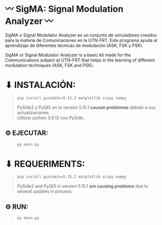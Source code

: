 <!-- # Python Interface - PySide2/PyQt5(optional) (MODERN / FLAT GUI)

> ## :gift: **//// DONATE ////**
> ## 🔗 Donate (Gumroad): https://gum.co/mHsRC

> **Warning**: use PySide2 and PyQt5 in version 5.15.2 or > (**pip install pyside2==5.15.2**)!


![image_1](https://user-images.githubusercontent.com/60605512/82736094-50887300-9cfd-11ea-8e9a-c2fbbf97d983.PNG)

Project created using Python, Qt Designer and PySide2.
I hope it helps everyone who is starting now in the Python world.
This project works very well with Windows, however on Linux and macOS there are some font size problems and the custom title bar does not work very well.
-->


# 〰 SigMA: Signal Modulation Analyzer 〰

SigMA o Signal Modulator Analyzer es un conjunto de simuladores creados para la materia de Comunicaciones en la UTN-FRT. Este programa ayuda al aprendizaje de diferentes técnicas de modulación (ASK, FSK y PSK).

SigMA or Signal Modulator Analyzer is a basic kit made for the Communications subject at UTN-FRT that helps in the learning of different modulation techniques (ASK, FSK and PSK).


# ⬇ INSTALACIÓN:
> ```sh
> pip install pyside2==5.15.2 matplotlib scipy numpy
> ```
> PySide2 y PyQt5 en la versión 5.15.1 **causan problemas** debido a sus actualizaciones.  
> Utilizar python 3.9.12 con PySide.  

## ⚙ EJECUTAR:
> ```sh
> py main.py
> ```

# ⬇ REQUERIMENTS:
> ```sh
> pip install pyside2==5.15.2 matplotlib scipy numpy
> ```
> PySide2 and PyQt5 in version 5.15.1 **are causing problems** due to several updates in process.

## ⚙ RUN:
> ```sh
> py main.py
> ```